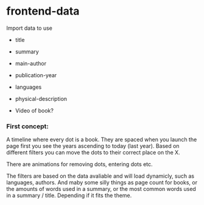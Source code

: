 # frontend-data

Import data to use

- title
- summary
- main-author
- publication-year
- languages
- physical-description

- Video of book?

### First concept:

A timeline where every dot is a book. They are spaced when you launch the page first you see the years ascending to today (last year). Based on different filters you can move the dots to their correct place on the X.

There are animations for removing dots, entering dots etc.

The filters are based on the data avaliable and will load dynamicly, such as languages, authors. And maby some silly things as page count for books, or the amounts of words used in a summary, or the most common words used in a summary / title. Depending if it fits the theme.
